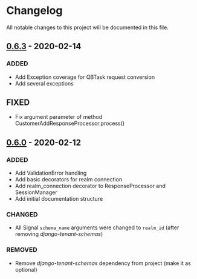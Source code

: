 # Changelog

All notable changes to this project will be documented in this file.

## [0.6.3] - 2020-02-14

### ADDED

- Add Exception coverage for QBTask request conversion
- Add several exceptions

## FIXED

- Fix argument parameter of method CustomerAddResponseProcessor.process()  

## [0.6.0] - 2020-02-12

### ADDED

- Add ValidationError handling
- Add basic decorators for realm connection
- Add realm_connection decorator to ResponseProcessor and SessionManager
- Add initial documentation structure

### CHANGED

- All Signal `schema_name` arguments were changed to `realm_id` (after removing *django-tenant-schemas*)

### REMOVED

- Remove *django-tenant-schemas* dependency from project (make it as optional)


[0.6.0]: https://github.com/weltlink/django-quickbooks/compare/0.5...0.6
[0.6.3]: https://github.com/weltlink/django-quickbooks/compare/0.6...0.6.3
